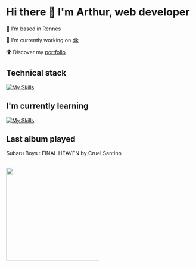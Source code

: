 # Hi there 👋 I'm Arthur, web developer

📍 I'm based in Rennes

🚀 I'm currently working on [dk](https://github.com/abroudoux/dk.git)

🌍 Discover my [portfolio](https://abroudoux-portfolio.vercel.app/)

## Technical stack

[![My Skills](https://skillicons.dev/icons?i=svelte,typescript,tailwind,go,postgres,docker&perline=8)](https://skillicons.dev)

## I'm currently learning

[![My Skills](https://skillicons.dev/icons?i=java,spring,kafka,kubernetes,githubactions,s&perline=8)](https://skillicons.dev)

## Last album played

<div>
    <p>Subaru Boys : FINAL HEAVEN by Cruel Santino</p>
    <br>
    <img style="width: 250px;" src="https://i.scdn.co/image/ab67616d0000b273cb1c6242218b250959aa475e"/>
</div>

